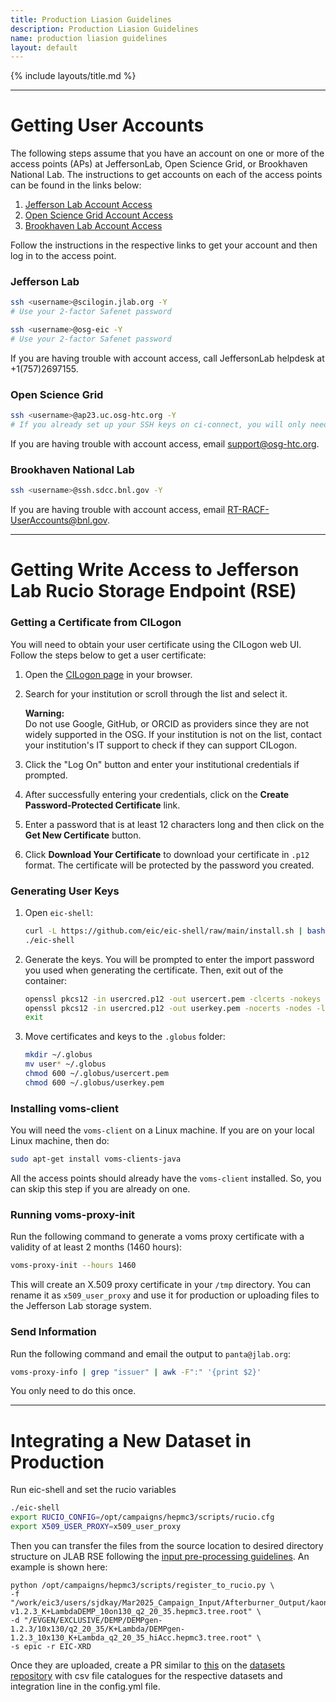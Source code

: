 ```yaml
---
title: Production Liasion Guidelines
description: Production Liasion Guidelines
name: production liasion guidelines
layout: default
---
```


{% include layouts/title.md %}

---
# Getting User Accounts

The following steps assume that you have an account on one or more of the access points (APs) at JeffersonLab, Open Science Grid, or Brookhaven National Lab. The instructions to get accounts on each of the access points can be found in the links below:
1. [Jefferson Lab Account Access](https://misportal.jlab.org/jlabAccess/)
2. [Open Science Grid Account Access](https://portal.osg-htc.org/application)
3. [Brookhaven Lab Account Access](https://www.sdcc.bnl.gov/information/getting-started/new-user-account)

Follow the instructions in the respective links to get your account and then log in to the access point.

### Jefferson Lab
```bash
ssh <username>@scilogin.jlab.org -Y
# Use your 2-factor Safenet password
```
```bash
ssh <username>@osg-eic -Y
# Use your 2-factor Safenet password
```

If you are having trouble with account access, call JeffersonLab helpdesk at +1(757)2697155.

### Open Science Grid
```bash
ssh <username>@ap23.uc.osg-htc.org -Y
# If you already set up your SSH keys on ci-connect, you will only need to enter your 2-factor password
```

If you are having trouble with account access, email support@osg-htc.org.

### Brookhaven National Lab
```bash
ssh <username>@ssh.sdcc.bnl.gov -Y
```

If you are having trouble with account access, email RT-RACF-UserAccounts@bnl.gov.


---
# Getting Write Access to Jefferson Lab Rucio Storage Endpoint (RSE)
### Getting a Certificate from CILogon

You will need to obtain your user certificate using the CILogon web UI. Follow the steps below to get a user certificate:

1. Open the [CILogon page](https://cilogon.org) in your browser.
2. Search for your institution or scroll through the list and select it.
   
   **Warning:**  
   Do not use Google, GitHub, or ORCID as providers since they are not widely supported in the OSG. If your institution is not on the list, contact your institution's IT support to check if they can support CILogon.

3. Click the "Log On" button and enter your institutional credentials if prompted.
4. After successfully entering your credentials, click on the **Create Password-Protected Certificate** link.
5. Enter a password that is at least 12 characters long and then click on the **Get New Certificate** button.
6. Click **Download Your Certificate** to download your certificate in `.p12` format. The certificate will be protected by the password you created.



### Generating User Keys

1. Open `eic-shell`:
    ```bash
    curl -L https://github.com/eic/eic-shell/raw/main/install.sh | bash
    ./eic-shell
    ```
2. Generate the keys. You will be prompted to enter the import password you used when generating the certificate. Then, exit out of the container:
    ```bash
    openssl pkcs12 -in usercred.p12 -out usercert.pem -clcerts -nokeys -legacy
    openssl pkcs12 -in usercred.p12 -out userkey.pem -nocerts -nodes -legacy
    exit
    ```
3. Move certificates and keys to the `.globus` folder:
    ```bash
    mkdir ~/.globus
    mv user* ~/.globus
    chmod 600 ~/.globus/usercert.pem
    chmod 600 ~/.globus/userkey.pem
    ```



### Installing voms-client

You will need the `voms-client` on a Linux machine. If you are on your local Linux machine, then do:

```bash
sudo apt-get install voms-clients-java
```
All the access points should already have the `voms-client` installed. So, you can skip this step if you are already on one. 



### Running voms-proxy-init

Run the following command to generate a voms proxy certificate with a validity of at least 2 months (1460 hours):

```bash
voms-proxy-init --hours 1460
```

This will create an X.509 proxy certificate in your `/tmp` directory. You can rename it as `x509_user_proxy` and use it for production or uploading files to the Jefferson Lab storage system.



### Send Information

Run the following command and email the output to `panta@jlab.org`:

```bash
voms-proxy-info | grep "issuer" | awk -F":" '{print $2}'
```
You only need to do this once. 

---
# Integrating a New Dataset in Production

Run eic-shell and set the rucio variables
```bash
./eic-shell
export RUCIO_CONFIG=/opt/campaigns/hepmc3/scripts/rucio.cfg
export X509_USER_PROXY=x509_user_proxy
```

Then you can transfer the files from the source location to desired directory structure on JLAB RSE following the [input pre-processing guidelines](https://eic.github.io/epic-prod/documentation/input_preprocessing.html). An example is shown here:
```
python /opt/campaigns/hepmc3/scripts/register_to_rucio.py \
-f "/work/eic3/users/sjdkay/Mar2025_Campaign_Input/Afterburner_Output/kaonLambda/10on130/DEMPgen-v1.2.3_K+LambdaDEMP_10on130_q2_20_35.hepmc3.tree.root" \
-d "/EVGEN/EXCLUSIVE/DEMP/DEMPgen-1.2.3/10x130/q2_20_35/K+Lambda/DEMPgen-1.2.3_10x130_K+Lambda_q2_20_35_hiAcc.hepmc3.tree.root" \
-s epic -r EIC-XRD
```

Once they are uploaded, create a PR similar to [this](https://eicweb.phy.anl.gov/EIC/campaigns/datasets/-/merge_requests/94/diffs) on the [datasets repository](https://github.com/eic/simulation_campaign_datasets/) with csv file catalogues for the respective datasets and integration line in the config.yml file. 
